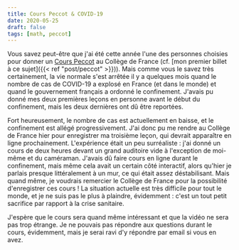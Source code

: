 ```yaml
---
title: Cours Peccot & COVID-19
date: 2020-05-25
draft: false
tags: [math, peccot]
---
```


Vous savez peut-être que j'ai été cette année l'une des personnes choisies pour donner un [Cours Peccot](https://idrissi.eu/en/class/peccot/) au Collège de France (cf. [mon premier billet à ce sujet]({{< ref "post/peccot" >}})).
Mais comme vous le savez très certainement, la vie normale s'est arrêtée il y a quelques mois quand le nombre de cas de COVID-19 a explosé en France (et dans le monde) et quand le gouvernement français a ordonné le confinement.
J'avais pu donné mes deux premières leçons en personne avant le début du confinement, mais les deux dernières ont dû être reportées.

Fort heureusement, le nombre de cas est actuellement en baisse, et le confinement est allégé progressivement.
J'ai donc pu me rendre au Collège de France hier pour enregistrer ma troisième leçon, qui devrait apparaître en ligne prochainement.
L'expérience était un peu surréaliste : j'ai donné un cours de deux heures devant un grand auditoire vide à l'exception de moi-même et du caméraman.
J'avais dû faire cours en ligne durant le confinement, mais même cela avait un certain côté interactif, alors qu'hier je parlais presque littéralement à un mur, ce qui était assez déstabilisant.
Mais quand même, je voudrais remercier le Collège de France pour la possibilité d'enregistrer ces cours !
La situation actuelle est très difficile pour tout le monde, et je ne suis pas le plus à plaindre, évidemment : c'est un tout petit sacrifice par rapport à la crise sanitaire.

J'espère que le cours sera quand même intéressant et que la vidéo ne sera pas trop étrange.
Je ne pouvais pas répondre aux questions durant le cours, évidemment, mais je serai ravi d'y répondre par email si vous en avez.
<!--more-->
